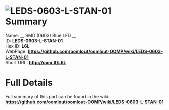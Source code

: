 
![LEDS-0603-L-STAN-01](https://github.com/oomlout/oomlout-OOMP/blob/master/parts/LEDS-0603-L-STAN-01/LEDS-0603-L-STAN-01_420.jpg)   
Summary
=================
  
Name: __ SMD (0603) Blue LED __    
ID: __LEDS-0603-L-STAN-01__   
Hex ID: __L6L__   
WebPage: __https://github.com/oomlout/oomlout-OOMP/wiki/LEDS-0603-L-STAN-01__   
Short URL: __http://oom.lt/L6L__   

Full Details
==========================
Full summary of this part can be found in the wiki:   
__https://github.com/oomlout/oomlout-OOMP/wiki/LEDS-0603-L-STAN-01__    

